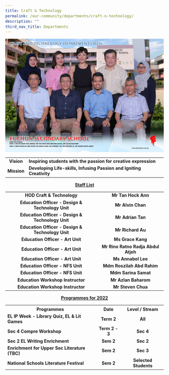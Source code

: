 ```yaml
---
title: Craft & Technology
permalink: /our-community/departments/craft-n-technology/
description: ""
third_nav_title: Departments
---
```

![](/images/Dept%202023/craft%20and%20technology%20department%201.jpg)
<table>
<tbody>
<tr>
<td style="text-align: center;"><strong>Vision</strong></td>
<td><strong>Inspiring students with the passion for creative expression</strong></td>
</tr>
<tr>
<td style="text-align: center;"><strong>Mission</strong></td>
<td><strong>Developing Life-skills, Infusing Passion and Igniting Creativity</strong></td>
</tr>
</tbody>
</table>
<p style="text-align: center;"><span style="text-decoration: underline;"><strong>Staff List</strong></span></p>
<table>
<tbody>
<tr>
<td style="text-align: center;"><strong>HOD Craft &amp; Technology</strong></td>
<td style="text-align: center;"><strong>Mr Tan Hock Ann</strong></td>
</tr>
<tr>
<td style="text-align: center;"><strong>Education Officer - Design &amp; Technology Unit</strong></td>
<td style="text-align: center;"><strong>Mr Alvin Chan</strong></td>
</tr>
<tr>
<td style="text-align: center;"><strong>Education Officer - Design &amp; Technology Unit</strong></td>
<td style="text-align: center;"><strong>Mr Adrian Tan</strong></td>
</tr>
<tr>
</tr><tr>
<td style="text-align: center;"><strong>Education Officer - Design &amp; Technology Unit</strong></td>
<td style="text-align: center;"><strong>Mr Richard Au</strong></td>
</tr>
<tr>
<td style="text-align: center;"><strong>Education Officer - Art Unit</strong></td>
<td style="text-align: center;"><strong>Ms Grace Kang</strong></td>
</tr>
<tr>
<td style="text-align: center;"><strong>Education Officer - Art Unit</strong></td>
<td style="text-align: center;"><strong>Mr Rino Ratno Radja Abdul Atjeh</strong></td>
</tr>
<tr>
<td style="text-align: center;"><strong>Education Officer - Art Unit</strong></td>
<td style="text-align: center;"><strong>Ms Annabel Lee</strong></td>
</tr>
<tr>
<td style="text-align: center;"><strong>Education Officer - NFS Unit</strong></td>
<td style="text-align: center;"><strong>Mdm Roszilah Abd Rahim</strong></td>
</tr>
<tr>
<td style="text-align: center;"><strong>Education Officer - NFS Unit</strong></td>
<td style="text-align: center;"><strong>Mdm Sarina Samat</strong></td>
</tr>
<tr>
<td style="text-align: center;"><strong>Education Workshop Instructor</strong></td>
<td style="text-align: center;"><strong>Mr Azlan Baharom</strong></td>
</tr>
<tr>
<td style="text-align: center;"><strong>Education Workshop Instructor</strong></td>
<td style="text-align: center;"><strong>Mr Steven Chua</strong></td>
</tr>
</tbody>
</table>
<p style="text-align: center;"><strong><u>Programmes for 2022</u></strong></p>
<table>
<tbody>
<tr>
<th style="text-align: center;">Programmes</th>
<th style="text-align: center;">Date</th>
<th style="text-align: center;">Level / Stream</th>
</tr>
<tr>
<td><strong>EL IP Week - Library Quiz, EL &amp; Lit Games</strong></td>
<td style="text-align: center;"><strong>Term 2</strong></td>
<td style="text-align: center;"><strong>All</strong></td>
</tr>
<tr>
<td><strong>Sec 4 Compre Workshop</strong></td>
<td style="text-align: center;"><strong>Term 2 - 3</strong></td>
<td style="text-align: center;"><strong>Sec 4</strong></td>
</tr>
<tr>
<td><strong>Sec 2 EL Writing Enrichment</strong></td>
<td style="text-align: center;"><strong>Sem 2</strong></td>
<td style="text-align: center;"><strong>Sec 2</strong></td>
</tr>
<tr>
<td><strong>Enrichment for Upper Sec Literature (TBC)</strong></td>
<td style="text-align: center;"><strong>Sem 2</strong></td>
<td style="text-align: center;"><strong>Sec 3</strong></td>
</tr>
<tr>
<td><strong>National Schools Literature Festival</strong></td>
<td style="text-align: center;"><strong>Sem 2</strong></td>
<td style="text-align: center;"><strong>Selected Students</strong></td>
</tr>
</tbody>
</table>
<p>&nbsp;</p>
<div>&nbsp;</div>